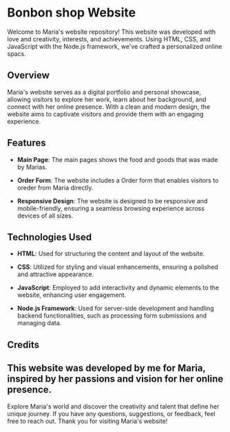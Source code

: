 # Bonbon shop Website

Welcome to Maria's website repository! This website was developed with love and creativity, interests, and achievements. Using HTML, CSS, and JavaScript with the Node.js framework, we've crafted a personalized online spacs.

## Overview

Maria's website serves as a digital portfolio and personal showcase, allowing visitors to explore her work, learn about her background, and connect with her online presence. With a clean and modern design, the website aims to captivate visitors and provide them with an engaging experience.

## Features

- **Main Page**: The main pages shows the food and goods that was made by Marias.

- **Order Form**: The website includes a Order form that enables visitors to oreder from Maria directly.

- **Responsive Design**: The website is designed to be responsive and mobile-friendly, ensuring a seamless browsing experience across devices of all sizes.

## Technologies Used

- **HTML**: Used for structuring the content and layout of the website.
  
- **CSS**: Utilized for styling and visual enhancements, ensuring a polished and attractive appearance.
  
- **JavaScript**: Employed to add interactivity and dynamic elements to the website, enhancing user engagement.
  
- **Node.js Framework**: Used for server-side development and handling backend functionalities, such as processing form submissions and managing data.

## Credits

This website was developed by me for Maria, inspired by her passions and vision for her online presence.
---

Explore Maria's world and discover the creativity and talent that define her unique journey. If you have any questions, suggestions, or feedback, feel free to reach out. Thank you for visiting Maria's website!
